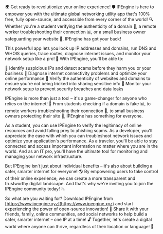 🌍 Get ready to revolutionize your online experience! 🛡️ IPEngine is here to empower you with the ultimate global networking utility app that's 100% free, fully open-source, and accessible from every corner of the world! 🔍 Whether you're a student verifying the authenticity of a domain 💼, a remote worker troubleshooting their connection 📊, or a small business owner safeguarding your website 🏢, IPEngine has got your back!

This powerful app lets you look up IP addresses and domains, run DNS and WHOIS queries, trace routes, diagnose internet issues, and monitor your network setup like a pro! 🔭 With IPEngine, you'll be able to:

🔹 Identify suspicious IPs and detect scams before they harm you or your business
🔹 Diagnose internet connectivity problems and optimize your online performance
🔹 Verify the authenticity of websites and domains to ensure you're not being tricked into sharing sensitive info
🔹 Monitor your network setup to prevent security breaches and data leaks

IPEngine is more than just a tool – it's a game-changer for anyone who relies on the internet! 🚀 From students checking if a domain is fake 📊, to remote workers troubleshooting their connection 📱, to small business owners protecting their site 🏢, IPEngine has something for everyone.

As a student, you can use IPEngine to verify the legitimacy of online resources and avoid falling prey to phishing scams. As a developer, you'll appreciate the ease with which you can troubleshoot network issues and optimize your application's performance. As a traveler, you'll be able to stay connected and access important information no matter where you are in the world. And as an IT pro, you'll have the ultimate tool for monitoring and managing your network infrastructure.

But IPEngine isn't just about individual benefits – it's also about building a safer, smarter internet for everyone! 🌎 By empowering users to take control of their online experience, we can create a more transparent and trustworthy digital landscape. And that's why we're inviting you to join the IPEngine community today! 💥

So what are you waiting for? Download IPEngine from [https://www.ipengine.xyz](https://www.ipengine.xyz) and start experiencing the power of open-source innovation! 🚀 Share it with your friends, family, online communities, and social networks to help build a safer, smarter internet – one IP at a time! 🔓 Together, let's create a digital world where anyone can thrive, regardless of their location or language! 🌟